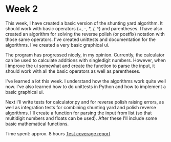 # Week 2

This week, I have created a basic version of the shunting yard algorithm. It should work with basic operators (+, -, *, /, ^) and parentheses. I have also created an algorithm for solving the reverse polish (or postfix) notation with those same operators. I've created unittests and documentation for the algorithms. I've created a very basic graphical ui.

The program has progressed nicely, in my opinion. Currently, the calculator can be used to calculate additions with singledigit numbers. However, when I improve the ui somewhat and create the function to parse the input, it should work with all the basic operators as well as parentheses. 

I've learned a lot this week. I understand how the algorithms work quite well now. I've also learned how to do unittests in Python and how to implement a basic graphical ui.

Next I'll write tests for calculator.py and for reverse polish raising errors, as well as integration tests for combining shunting yard and polish reverse algorithms. I'll create a function for parsing the input from list (so that multidigit numbers and floats can be used). After these I'll include some basic mathematical functions.

Time spent: approx. 8 hours
[Test coverage report](https://github.com/ksuominen/scientific-calculator/blob/master/documentation/Graph/coverage_report.png)
